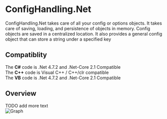 # ConfigHandling.Net
ConfigHandling.Net takes care of all your config or options objects.
It takes care of saving, loading, and persistence of objects in memory.
Config objects are saved in a centralized location.
It also provides a general config object that can store a string under a specified key

## Compatiblity

The **C#** code is .Net 4.7.2 and .Net-Core 2.1 Compatible  
The **C++** code is Visual C++ / C++/clr compatible  
The **VB** code is .Net 4.7.2 and .Net-Core 2.1 Compatible  

## Overview
TODO add more text  
![Graph](https://raw.githubusercontent.com/DaanV2/ConfigHandling.Net-Master/master/Documentation/Graph%20Overview.png)